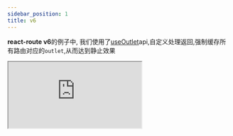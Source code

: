 ```yaml
---
sidebar_position: 1
title: v6
---
```


**react-route v6**的例子中, 我们使用了[useOutlet](https://reactrouter.com/docs/en/v6/api#useoutlet)api,自定义处理返回,强制缓存所有路由对应的`outlet`,从而达到静止效果

<iframe src="https://codesandbox.io/embed/04-example-react-routerv6-uuv2xc?fontsize=14&hidenavigation=1&module=%2Fsrc%2FStillnessOutlets%2Findex.js&theme=dark"
     style={{width:"100%", height:"500px", border:"0", borderRadius: "4px", overflow:"hidden"}}
     title="04-example-react-routerV6"
     allow="accelerometer; ambient-light-sensor; camera; encrypted-media; geolocation; gyroscope; hid; microphone; midi; payment; usb; vr; xr-spatial-tracking"
     sandbox="allow-forms allow-modals allow-popups allow-presentation allow-same-origin allow-scripts"
   ></iframe>
